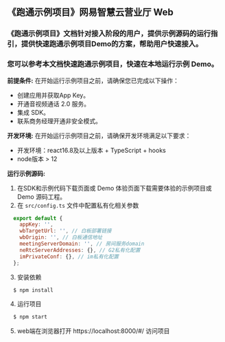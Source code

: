 ## 《跑通示例项目》网易智慧云营业厅 Web
### 《跑通示例项目》文档针对接入阶段的用户，提供示例源码的运行指引，提供快速跑通示例项目Demo的方案，帮助用户快速接入。

### 您可以参考本文档快速跑通示例项目，快速在本地运行示例 Demo。

**前提条件:**
在开始运行示例项目之前，请确保您已完成以下操作：
- 创建应用并获取App Key。
- 开通音视频通话 2.0 服务。
- 集成 SDK。
- 联系商务经理开通非安全模式。

**开发环境:**
在开始运行示例项目之前，请确保开发环境满足以下要求：
- 开发环境：react16.8及以上版本 + TypeScript + hooks
- node版本 > 12

**运行示例源码:**
1. 在SDK和示例代码下载页面或 Demo 体验页面下载需要体验的示例项目或 Demo 源码工程。
2. 在 `src/config.ts` 文件中配置私有化相关参数
  ```js
    export default {
      appKey: '',
      wbTargetUrl: '', // 白板部署链接
      wbOrigin: '', // 白板通信地址
      meetingServerDomain: '', // 房间服务domain
      neRtcServerAddresses: {}, // G2私有化配置
      imPrivateConf: {}, // im私有化配置
    };
  ```
3. 安装依赖
  ```bash
    $ npm install
  ```
4. 运行项目
  ```bash
    $ npm start
  ```
5. web端在浏览器打开 https://localhost:8000/#/ 访问项目
